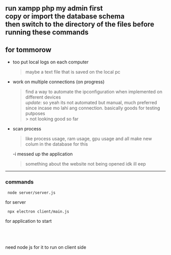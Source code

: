 run xampp php my admin first\
copy or import the database schema\
then switch to the directory of the files before running these commands 
---
## for tommorow
 - too put local logs on each computer
    > maybe a text file that is saved on the local pc
 - work on multiple connections (on progress)
    > find a way to automate the ipconfiguration when implemented on different devices\
    > <i>update</i>: so yeah its not automated but manual, much preferred since incase mo lahi ang connection. basically goods for testing putposes
    \
        > not looking good so far
    
 - scan process
    > like process usage, ram usage, gpu usage and all
    > make new colum in the database for this
    
    -i messed up the application
   >something about the website not being opened idk ill eep


---
### commands
     node server/server.js
for server

     npx electron client/main.js
for application to start

\
\
\
need node js for it to run on client side
